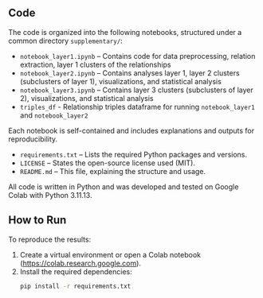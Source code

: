 ## Code

The code is organized into the following notebooks, structured under a common directory `supplementary/`:

- `notebook_layer1.ipynb` – Contains code for data preprocessing, relation extraction, layer 1 clusters of the relationships
- `notebook_layer2.ipynb` – Contains analyses layer 1, layer 2 clusters (subclusters of layer 1), visualizations, and statistical analysis
- `notebook_layer3.ipynb` – Contains layer 3 clusters (subclusters of layer 2), visualizations, and statistical analysis
- `triples_df` - Relationship triples dataframe for running `notebook_layer1` and `notebook_layer2`

Each notebook is self-contained and includes explanations and outputs for reproducibility.

- `requirements.txt` – Lists the required Python packages and versions.
- `LICENSE` – States the open-source license used (MIT).
- `README.md` – This file, explaining the structure and usage.

All code is written in Python and was developed and tested on Google Colab with Python 3.11.13.

## How to Run

To reproduce the results:

1. Create a virtual environment or open a Colab notebook (https://colab.research.google.com).
2. Install the required dependencies:
   ```bash
   pip install -r requirements.txt



